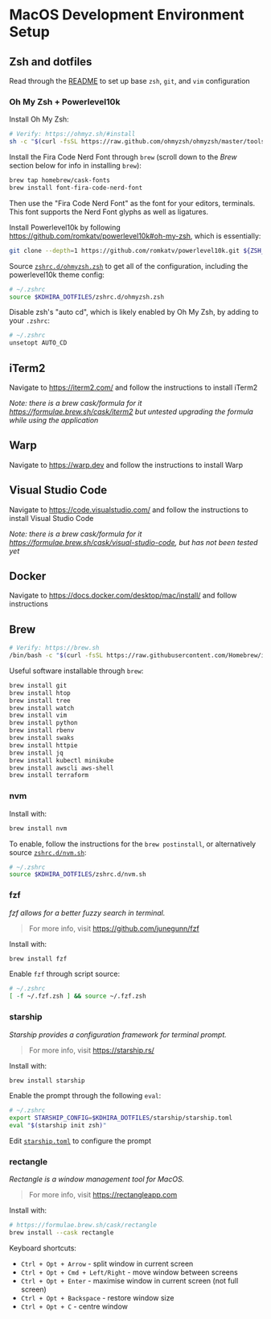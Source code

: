 # MacOS Development Environment Setup

## Zsh and dotfiles

Read through the [README](./README.md) to set up base `zsh`, `git`, and `vim` configuration

### Oh My Zsh + Powerlevel10k

Install Oh My Zsh:

```sh
# Verify: https://ohmyz.sh/#install
sh -c "$(curl -fsSL https://raw.github.com/ohmyzsh/ohmyzsh/master/tools/install.sh)"
```

Install the Fira Code Nerd Font through `brew` (scroll down to the _Brew_ section below for info in installing `brew`):

```sh
brew tap homebrew/cask-fonts
brew install font-fira-code-nerd-font
```

Then use the "Fira Code Nerd Font" as the font for your editors, terminals. This font supports the Nerd Font glyphs as well as ligatures.

Install Powerlevel10k by following https://github.com/romkatv/powerlevel10k#oh-my-zsh, which is essentially:

```sh
git clone --depth=1 https://github.com/romkatv/powerlevel10k.git ${ZSH_CUSTOM:-$HOME/.oh-my-zsh/custom}/themes/powerlevel10k
```

Source [`zshrc.d/ohmyzsh.zsh`](./zshrc.d/ohmyzsh.zsh) to get all of the configuration, including the powerlevel10k theme config:

```sh
# ~/.zshrc
source $KDHIRA_DOTFILES/zshrc.d/ohmyzsh.zsh
```

Disable zsh's "auto cd", which is likely enabled by Oh My Zsh, by adding to your `.zshrc`:

```sh
# ~/.zshrc
unsetopt AUTO_CD
```

## iTerm2

Navigate to https://iterm2.com/ and follow the instructions to install iTerm2

_Note: there is a brew cask/formula for it https://formulae.brew.sh/cask/iterm2 but untested upgrading the formula while using the application_

## Warp

Navigate to https://warp.dev and follow the instructions to install Warp

## Visual Studio Code

Navigate to https://code.visualstudio.com/ and follow the instructions to install Visual Studio Code

_Note: there is a brew cask/formula for it https://formulae.brew.sh/cask/visual-studio-code, but has not been tested yet_

## Docker

Navigate to https://docs.docker.com/desktop/mac/install/ and follow instructions

## Brew

```sh
# Verify: https://brew.sh
/bin/bash -c "$(curl -fsSL https://raw.githubusercontent.com/Homebrew/install/HEAD/install.sh)"
```

Useful software installable through `brew`:

```sh
brew install git
brew install htop
brew install tree
brew install watch
brew install vim
brew install python
brew install rbenv
brew install swaks
brew install httpie
brew install jq
brew install kubectl minikube
brew install awscli aws-shell
brew install terraform
```

### nvm

Install with:

```sh
brew install nvm
```

To enable, follow the instructions for the `brew postinstall`, or alternatively source [`zshrc.d/nvm.sh`](./zshrc.d/nvm.sh):

```sh
# ~/.zshrc
source $KDHIRA_DOTFILES/zshrc.d/nvm.sh
```

### fzf

_fzf allows for a better fuzzy search in terminal._

> For more info, visit https://github.com/junegunn/fzf

Install with:

```sh
brew install fzf
```

Enable `fzf` through script source:

```sh
# ~/.zshrc
[ -f ~/.fzf.zsh ] && source ~/.fzf.zsh
```

### starship

_Starship provides a configuration framework for terminal prompt._

> For more info, visit https://starship.rs/

Install with:

```sh
brew install starship
```

Enable the prompt through the following `eval`:

```sh
# ~/.zshrc
export STARSHIP_CONFIG=$KDHIRA_DOTFILES/starship/starship.toml
eval "$(starship init zsh)"
```

Edit [`starship.toml`](./starship/starship.toml) to configure the prompt

### rectangle

_Rectangle is a window management tool for MacOS._

> For more info, visit https://rectangleapp.com

Install with:

```sh
# https://formulae.brew.sh/cask/rectangle
brew install --cask rectangle
```

Keyboard shortcuts:

- `Ctrl + Opt + Arrow` - split window in current screen
- `Ctrl + Opt + Cmd + Left/Right` - move window between screens
- `Ctrl + Opt + Enter` - maximise window in current screen (not full screen)
- `Ctrl + Opt + Backspace` - restore window size
- `Ctrl + Opt + C` - centre window
